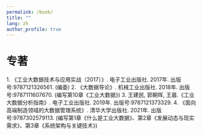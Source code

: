 ```yaml
---
permalink: /book/
title: ""
lang: zh
author_profile: true
---
```


<div class="lang-zh">
  <h1>专著</h1>
</div>

<div class="lang-en" style="display:none;">
  <h1>Books</h1>
</div>
1.	《工业大数据技术与应用实战（2017）》. 电子工业出版社. 2017年. 出版号:9787121326561. (编委)
2.	《大数据导论》. 机械工业出版社. 2018年. 出版号:9787111607670. (编写第10章《工业大数据》)
3.	王建民, 郭朝晖, 王晨.《工业大数据分析指南》. 电子工业出版社. 2019年. 出版号:9787121373329. 
4.	《面向高端制造领域的大数据管理系统》. 清华大学出版社. 2021年. 出版号:9787302579113. (编写第1章《什么是工业大数据》、第2章《发展动态与现实需求》、第3章《系统架构与关键技术》)
